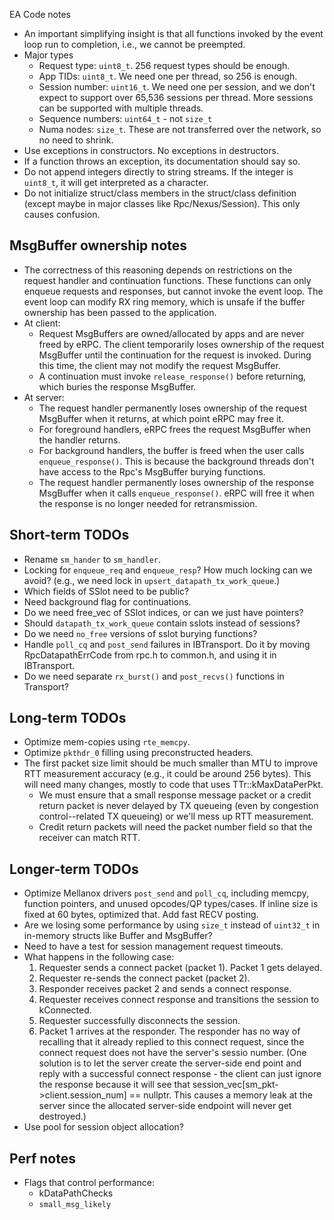 EA Code notes
 * An important simplifying insight is that all functions invoked by the event
   loop run to completion, i.e., we cannot be preempted.
 * Major types
   * Request type: `uint8_t`. 256 request types should be enough.
   * App TIDs: `uint8_t`. We need one per thread, so 256 is enough.
   * Session number: `uint16_t`. We need one per session, and we don't expect
     to support over 65,536 sessions per thread. More sessions can be supported
     with multiple threads.
   * Sequence numbers: `uint64_t` - not `size_t`
   * Numa nodes: `size_t`. These are not transferred over the network, so no
     need to shrink.
 * Use exceptions in constructors. No exceptions in destructors.
 * If a function throws an exception, its documentation should say so.
 * Do not append integers directly to string streams. If the integer is
   `uint8_t`, it will get interpreted as a character.
 * Do not initialize struct/class members in the struct/class definition
   (except maybe in major classes like Rpc/Nexus/Session). This only causes
   confusion.

## MsgBuffer ownership notes
 * The correctness of this reasoning depends on restrictions on the request
   handler and continuation functions. These functions can only enqueue requests
   and responses, but cannot invoke the event loop. The event loop can modify
   RX ring memory, which is unsafe if the buffer ownership has been passed to
   the application.
 * At client:
   * Request MsgBuffers are owned/allocated by apps and are never freed by eRPC.
     The client temporarily loses ownership of the request MsgBuffer until the
     continuation for the request is invoked. During this time, the client may
     not modify the request MsgBuffer.
   * A continuation must invoke `release_response()` before returning, which
     buries the response MsgBuffer.
 * At server:
   * The request handler permanently loses ownership of the request MsgBuffer
     when it returns, at which point eRPC may free it.
    * For foreground handlers, eRPC frees the request MsgBuffer when the handler
      returns.
    * For background handlers, the buffer is freed when the user calls
      `enqueue_response()`. This is because the background threads don't have
      access to the Rpc's MsgBuffer burying functions. 
   * The request handler permanently loses ownership of the response MsgBuffer
     when it calls `enqueue_response()`. eRPC will free it when the response
     is no longer needed for retransmission.

## Short-term TODOs
 * Rename `sm_hander` to `sm_handler`.
 * Locking for `enqueue_req` and `enqueue_resp`? How much locking can we avoid?
   (e.g., we need lock in `upsert_datapath_tx_work_queue`.)
 * Which fields of SSlot need to be public?
 * Need background flag for continuations.
 * Do we need free_vec of SSlot indices, or can we just have pointers?
 * Should `datapath_tx_work_queue` contain sslots instead of sessions?
 * Do we need `no_free` versions of sslot burying functions?
 * Handle `poll_cq` and `post_send` failures in IBTransport. Do it by moving
   RpcDatapathErrCode from rpc.h to common.h, and using it in IBTransport.
 * Do we need separate `rx_burst()` and `post_recvs()` functions in Transport?

## Long-term TODOs
 * Optimize mem-copies using `rte_memcpy`.
 * Optimize `pkthdr_0` filling using preconstructed headers.
 * The first packet size limit should be much smaller than MTU to improve RTT
   measurement accuracy (e.g., it could be around 256 bytes). This will need
   many changes, mostly to code that uses TTr::kMaxDataPerPkt.
   * We must ensure that a small response message packet or a credit return
     packet is never delayed by TX queueing (even by congestion control--related
     TX queueing) or we'll mess up RTT measurement.
   * Credit return packets will need the packet number field so that the
     receiver can match RTT.

## Longer-term TODOs
 * Optimize Mellanox drivers `post_send` and `poll_cq`, including memcpy,
   function pointers, and unused opcodes/QP types/cases. If inline size is
   fixed at 60 bytes, optimized that. Add fast RECV posting.
 * Are we losing some performance by using `size_t` instead of `uint32_t` in
   in-memory structs like Buffer and MsgBuffer?
 * Need to have a test for session management request timeouts.
 * What happens in the following case:
   1. Requester sends a connect packet (packet 1). Packet 1 gets delayed.
   2. Requester re-sends the connect packet (packet 2).
   3. Responder receives packet 2 and sends a connect response.
   4. Requester receives connect response and transitions the session to
      kConnected.
   5. Requester successfully disconnects the session.
   6. Packet 1 arrives at the responder. The responder has no way of recalling
      that it already replied to this connect request, since the connect request
      does not have the server's sessio number. (One solution is to let the
      server create the server-side end point and reply with a successful connect
      response - the client can just ignore the response because it will see
      that session_vec[sm_pkt->client.session_num] == nullptr. This causes a
      memory leak at the server since the allocated server-side endpoint will
      never get destroyed.)
 * Use pool for session object allocation?

## Perf notes
 * Flags that control performance:
   * kDataPathChecks
   * `small_msg_likely`
